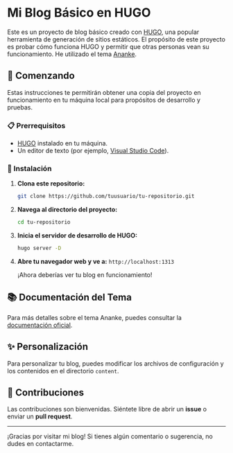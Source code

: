 # Mi Blog Básico en HUGO

Este es un proyecto de blog básico creado con [HUGO](https://gohugo.io/), una popular herramienta de generación de sitios estáticos. El propósito de este proyecto es probar cómo funciona HUGO y permitir que otras personas vean su funcionamiento. He utilizado el tema [Ananke](https://themes.gohugo.io/themes/gohugo-theme-ananke/).

## 🚀 Comenzando

Estas instrucciones te permitirán obtener una copia del proyecto en funcionamiento en tu máquina local para propósitos de desarrollo y pruebas.

### 📋 Prerrequisitos

- [HUGO](https://gohugo.io/getting-started/installing/) instalado en tu máquina.
- Un editor de texto (por ejemplo, [Visual Studio Code](https://code.visualstudio.com/)).

### 🔧 Instalación

1. **Clona este repositorio:**

    ```sh
    git clone https://github.com/tuusuario/tu-repositorio.git
    ```

2. **Navega al directorio del proyecto:**

    ```sh
    cd tu-repositorio
    ```

3. **Inicia el servidor de desarrollo de HUGO:**

    ```sh
    hugo server -D
    ```

4. **Abre tu navegador web y ve a:** `http://localhost:1313`

    ¡Ahora deberías ver tu blog en funcionamiento!

## 📚 Documentación del Tema

Para más detalles sobre el tema Ananke, puedes consultar la [documentación oficial](https://themes.gohugo.io/themes/gohugo-theme-ananke/).

## ✨ Personalización

Para personalizar tu blog, puedes modificar los archivos de configuración y los contenidos en el directorio `content`.

## 🤝 Contribuciones

Las contribuciones son bienvenidas. Siéntete libre de abrir un **issue** o enviar un **pull request**.

---

¡Gracias por visitar mi blog! Si tienes algún comentario o sugerencia, no dudes en contactarme.
